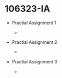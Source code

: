 # 106323-IA

- Practial Assignment 1

    - 

- Practial Assignment 2

    - 

- Practial Assignment 3

    - 